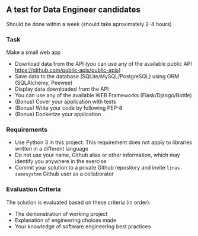 ## A test for Data Engineer candidates 

Should be done within a week (should take aproximately 2-4 hours)

### Task
Make a small web app
- Download data from the API (you can use any of the available public API https://github.com/public-apis/public-apis)
- Save data to the database (SQLite/MySQL/PostgreSQL) using ORM (SQLAlchemy, Peewee)
- Display data downloaded from the API
- You can use any of the available WEB Frameworks (Flask/Django/Bottle)
- (Bonus) Cover your application with tests
- (Bonus) Write your code by following PEP-8
- (Bonus) Dockerize your application


### Requirements
- Use Python 3 in this project. This requirement does not apply to libraries written in a different language
- Do not use your name, Github alias or other information, which may identify you anywhere in the exercise
- Commit your solution to a private Github repository and invite `linas-samesystem` Github user as a collaborator


### Evaluation Criteria
The solution is evaluated based on these criteria (in order):
- The demonstration of working project
- Explanation of engineering choices made
- Your knowledge of software engineering best practices

